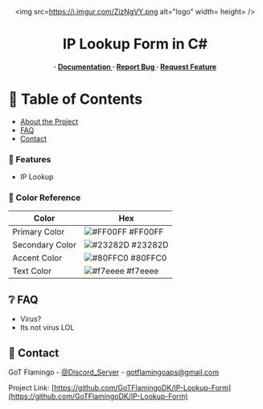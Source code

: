 <div align='center'>

<img src=https://i.imgur.com/ZizNgVY.png alt="logo" width= height= />

<h1>IP Lookup Form in C#</h1>
<h4> <span> · </span> <a href="https://github.com/GoTFlamingoDK /IP Lookup C# Form/blob/master/README.md"> Documentation </a> <span> · </span> <a href="https://github.com/GoTFlamingoDK /IP Lookup C# Form/issues"> Report Bug </a> <span> · </span> <a href="https://github.com/GoTFlamingoDK /IP Lookup C# Form/issues"> Request Feature </a> </h4>


</div>

# :notebook_with_decorative_cover: Table of Contents

- [About the Project](#star2-about-the-project)
- [FAQ](#grey_question-faq)
- [Contact](#handshake-contact)


### :dart: Features
- IP Lookup


### :art: Color Reference
| Color | Hex |
| --------------- | ---------------------------------------------------------------- |
| Primary Color | ![#FF00FF](https://via.placeholder.com/10/FF00FF?text=+) #FF00FF |
| Secondary Color | ![#23282D](https://via.placeholder.com/10/23282D?text=+) #23282D |
| Accent Color | ![#80FFC0](https://via.placeholder.com/10/80FFC0?text=+) #80FFC0 |
| Text Color | ![#f7eeee](https://via.placeholder.com/10/f7eeee?text=+) #f7eeee |

## :grey_question: FAQ

- Virus?
- Its not virus LOL


## :handshake: Contact

GoT Flamingo - [@Discord_Server](https://discord.gg/ZWNrKp9YzM) - gotflamingoaps@gmail.com

Project Link: [https://github.com/GoTFlamingoDK/IP-Lookup-Form](https://github.com/GoTFlamingoDK/IP-Lookup-Form)
